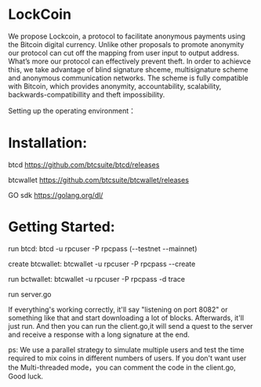 # LockCoin
We propose Lockcoin, a protocol to facilitate anonymous payments using the Bitcoin digital currency. Unlike other proposals to
promote anonymity our protocol can cut off the mapping from user input to output address. What’s more our protocol can effectively prevent theft. In order to achievce this, we take advantage of blind signature shceme, multisignature scheme and anonymous communication networks. The scheme is fully compatible with Bitcoin, which provides anonymity, accountability, scalability, backwards-compatibillity and theft impossibility.

Setting up the operating environment：

# Installation:

btcd https://github.com/btcsuite/btcd/releases

btcwallet https://github.com/btcsuite/btcwallet/releases

GO sdk https://golang.org/dl/

# Getting Started:

run btcd: btcd -u rpcuser -P rpcpass (--testnet --mainnet)

create btcwallet: btcwallet -u rpcuser -P rpcpass --create

run bctwallet: btcwallet -u rpcuser -P rpcpass -d trace

run server.go 

If everything's working correctly, it'll say "listening on port 8082" or something like that and start downloading a lot of blocks. Afterwards, it'll just run. And then you can run the client.go,it will send a quest to the server and receive a response with a long signature at the end.

ps: We use a parallel strategy to simulate multiple users and test the time required to mix coins in different numbers of users. If you don't want user the Multi-threaded mode，you can comment the code in the client.go, Good luck.
